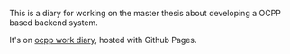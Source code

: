 This is a diary for working on the master thesis about developing a OCPP based backend system.

It's on [ocpp work diary](http://alfmunny.github.io/ocpp-work-diary), hosted with Github Pages.
